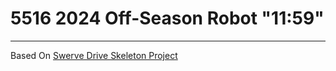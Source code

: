 # 5516 2024 Off-Season Robot "11:59"

---
Based On [Swerve Drive Skeleton Project](https://github.com/Shenzhen-Robotics-Alliance/Maple-Swerve-Skeleton)
